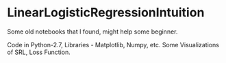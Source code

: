 # LinearLogisticRegressionIntuition
Some old notebooks that I found, might help some beginner.

Code in Python-2.7, Libraries - Matplotlib, Numpy, etc.
Some Visualizations of SRL, Loss Function.
